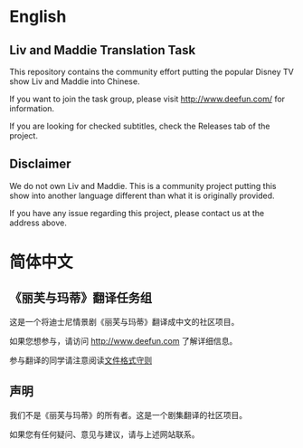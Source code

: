 # English

## Liv and Maddie Translation Task

This repository contains the community effort putting the popular Disney TV show
Liv and Maddie into Chinese.

If you want to join the task group, please visit <http://www.deefun.com/> for
information.

If you are looking for checked subtitles, check the Releases tab of the project.

## Disclaimer

We do not own Liv and Maddie. This is a community project putting this show into
another language different than what it is originally provided.

If you have any issue regarding this project, please contact us at the address
above.

# 简体中文

## 《丽芙与玛蒂》翻译任务组

这是一个将迪士尼情景剧《丽芙与玛蒂》翻译成中文的社区项目。

如果您想参与，请访问 <http://www.deefun.com> 了解详细信息。

参与翻译的同学请注意阅读[文件格式守则](STYLING.md)

## 声明

我们不是《丽芙与玛蒂》的所有者。这是一个剧集翻译的社区项目。

如果您有任何疑问、意见与建议，请与上述网站联系。

